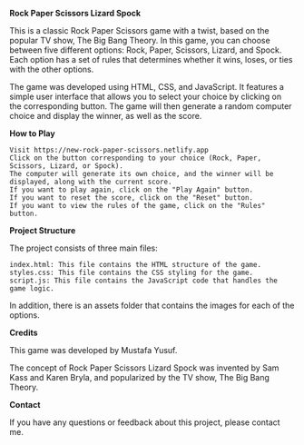 **Rock Paper Scissors Lizard Spock**

This is a classic Rock Paper Scissors game with a twist, based on the popular TV show, The Big Bang Theory. In this game, you can choose between five different options: Rock, Paper, Scissors, Lizard, and Spock. Each option has a set of rules that determines whether it wins, loses, or ties with the other options.

The game was developed using HTML, CSS, and JavaScript. It features a simple user interface that allows you to select your choice by clicking on the corresponding button. The game will then generate a random computer choice and display the winner, as well as the score.

**How to Play**

    Visit https://new-rock-paper-scissors.netlify.app
    Click on the button corresponding to your choice (Rock, Paper, Scissors, Lizard, or Spock).
    The computer will generate its own choice, and the winner will be displayed, along with the current score.
    If you want to play again, click on the "Play Again" button.
    If you want to reset the score, click on the "Reset" button.
    If you want to view the rules of the game, click on the "Rules" button.

**Project Structure**

The project consists of three main files:

    index.html: This file contains the HTML structure of the game.
    styles.css: This file contains the CSS styling for the game.
    script.js: This file contains the JavaScript code that handles the game logic.

In addition, there is an assets folder that contains the images for each of the options.

**Credits**

This game was developed by Mustafa Yusuf.

The concept of Rock Paper Scissors Lizard Spock was invented by Sam Kass and Karen Bryla, and popularized by the TV show, The Big Bang Theory.

**Contact**

If you have any questions or feedback about this project, please contact me.
